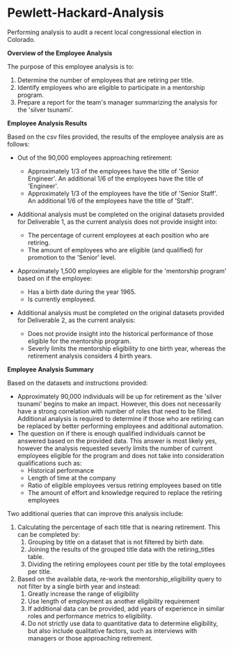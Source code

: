 # Pewlett-Hackard-Analysis
Performing analysis to audit a recent local congressional election in Colorado.

**Overview of the Employee Analysis**

The purpose of this employee analysis is to:
1. Determine the number of employees that are retiring per title.
2. Identify employees who are eligible to participate in a mentorship program.
3. Prepare a report for the team's manager summarizing the analysis for the 'silver tsunami'.

**Employee Analysis Results**

Based on the csv files provided, the results of the employee analysis are as follows:
* Out of the 90,000 employees approaching retirement:
	* Approximately 1/3 of the employees have the title of 'Senior Engineer'. An additional 1/6 of the employees have the title of 'Engineer'.
	* Approximately 1/3 of the employees have the title of 'Senior Staff'. An additional 1/6 of the employees have the title of 'Staff'.
* Additional analysis must be completed on the original datasets provided for Deliverable 1, as the current analysis does not provide insight into:
	* The percentage of current employees at each position who are retiring.
	* The amount of employees who are eligible (and qualified) for promotion to the 'Senior' level.

* Approximately 1,500 employees are eligible for the 'mentorship program' based on if the employee:
	* Has a birth date during the year 1965.
	* Is currently employeed.
* Additional analysis must be completed on the original datasets provided for Deliverable 2, as the current analysis:
	* Does not provide insight into the historical performance of those eligible for the mentorship program.
	* Severly limits the mentorship eligibility to one birth year, whereas the retirement analysis considers 4 birth years.

**Employee Analysis Summary**

Based on the datasets and instructions provided:
* Approximately 90,000 individuals will be up for retirement as the 'silver tsunami' begins to make an impact. However, this does not necessarily have a strong correlation with number of roles that need to be filled. Additional analysis is required to determine if those who are retiring can be replaced by better performing employees and additional automation.
* The question on if there is enough qualified individuals cannot be answered based on the provided data. This answer is most likely yes, however the analysis requested severly limits the number of current employees eligible for the program and does not take into consideration qualifications such as:
	* Historical performance
	* Length of time at the company
	* Ratio of eligible employees versus retiring employees based on title
	* The amount of effort and knowledge required to replace the retiring employees

Two additional queries that can improve this analysis include:
1. Calculating the percentage of each title that is nearing retirement. This can be completed by:
	1. Grouping by title on a dataset that is not filtered by birth date.
	2. Joining the results of the grouped title data with the retiring_titles table.
	3. Dividing the retiring employees count per title by the total employees per title.
2. Based on the available data, re-work the mentorship_eligibility query to not filter by a single birth year and instead:
	1. Greatly increase the range of eligibility
	2. Use length of employment as another eligibility requirement
	3. If additional data can be provided, add years of experience in similar roles and performance metrics to eligibility.
	4. Do not strictly use data to quantitative data to determine eligibility, but also include qualitative factors, such as interviews with managers or those approaching retirement.
	
